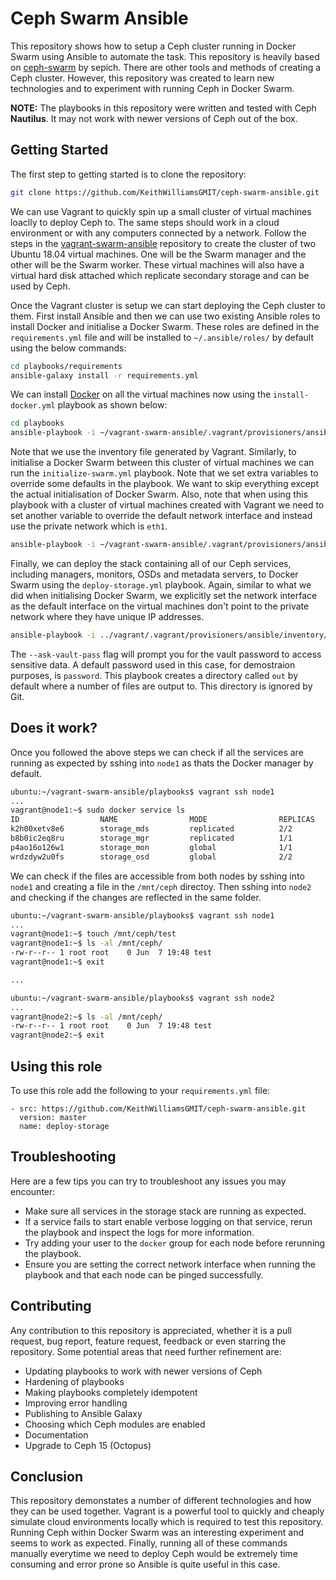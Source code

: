 # Ceph Swarm Ansible

This repository shows how to setup a Ceph cluster running in Docker Swarm using Ansible to automate the task. This repository is heavily based on [ceph-swarm](https://github.com/sepich/ceph-swarm) by sepich. There are other tools and methods of creating a Ceph cluster. However, this repository was created to learn new technologies and to experiment with running Ceph in Docker Swarm.

**NOTE:** The playbooks in this repository were written and tested with Ceph **Nautilus**. It may not work with newer versions of Ceph out of the box.

## Getting Started

The first step to getting started is to clone the repository:

```bash
git clone https://github.com/KeithWilliamsGMIT/ceph-swarm-ansible.git
```

We can use Vagrant to quickly spin up a small cluster of virtual machines loaclly to deploy Ceph to. The same steps should work in a cloud environment or with any computers connected by a network. Follow the steps in the [vagrant-swarm-ansible](https://github.com/KeithWilliamsGMIT/vagrant-swarm-ansible.git) repository to create the cluster of two Ubuntu 18.04 virtual machines. One will be the Swarm manager and the other will be the Swarm worker. These virtual machines will also have a virtual hard disk attached which replicate secondary storage and can be used by Ceph.

Once the Vagrant cluster is setup we can start deploying the Ceph cluster to them. First install Ansible and then we can use two existing Ansible roles to install Docker and initialise a Docker Swarm. These roles are defined in the `requirements.yml` file and will be installed to `~/.ansible/roles/` by default using the below commands:

```bash
cd playbooks/requirements
ansible-galaxy install -r requirements.yml
```

We can install [Docker](https://docs.docker.com/install/) on all the virtual machines now using the `install-docker.yml` playbook as shown below:

```bash
cd playbooks
ansible-playbook -i ~/vagrant-swarm-ansible/.vagrant/provisioners/ansible/inventory/vagrant_ansible_inventory install-docker.yml
```

Note that we use the inventory file generated by Vagrant. Similarly, to initialise a Docker Swarm between this cluster of virtual machines we can run the `initialize-swarm.yml` playbook. Note that we set extra variables to override some defaults in the playbook. We want to skip everything except the actual initialisation of Docker Swarm. Also, note that when using this playbook with a cluster of virtual machines created with Vagrant we need to set another variable to override the default network interface and instead use the private network which is `eth1`.

```bash
ansible-playbook -i ~/vagrant-swarm-ansible/.vagrant/provisioners/ansible/inventory/vagrant_ansible_inventory initialize-swarm.yml --extra-vars="{'skip_engine': 'True', 'skip_group': 'True', 'skip_docker_py': 'True', 'docker_swarm_interface': 'eth1'}"
```

Finally, we can deploy the stack containing all of our Ceph services, including managers, monitors, OSDs and metadata servers, to Docker Swarm using the `deploy-storage.yml` playbook. Again, similar to what we did when initialising Docker Swarm, we explicitly set the network interface as the default interface on the virtual machines don't point to the private network where they have unique IP addresses.

```bash
ansible-playbook -i ../vagrant/.vagrant/provisioners/ansible/inventory/vagrant_ansible_inventory deploy-storage.yml --extra-vars="{'ceph_interface': 'eth1'}" --ask-vault-pass --ask-become-pass
```

The `--ask-vault-pass` flag will prompt you for the vault password to access sensitive data. A default password used in this case, for demostraion purposes, is `password`. This playbook creates a directory called `out` by default where a number of files are output to. This directory is ignored by Git.

## Does it work?

Once you followed the above steps we can check if all the services are running as expected by sshing into `node1` as thats the Docker manager by default.

```bash
ubuntu:~/vagrant-swarm-ansible/playbooks$ vagrant ssh node1
...
vagrant@node1:~$ sudo docker service ls
ID                  NAME                MODE                REPLICAS            IMAGE                           PORTS
k2h00xetv8e6        storage_mds         replicated          2/2                 ceph/daemon:latest
b8b0ic2eq8ru        storage_mgr         replicated          1/1                 ceph/daemon:latest
p4ao16o126w1        storage_mon         global              1/1                 ceph/daemon:latest
wrdzdyw2u0fs        storage_osd         global              2/2                 ceph/daemon:latest
```

We can check if the files are accessible from both nodes by sshing into `node1` and creating a file in the `/mnt/ceph` directoy. Then sshing into `node2` and checking if the changes are reflected in the same folder.

```bash
ubuntu:~/vagrant-swarm-ansible/playbooks$ vagrant ssh node1
...
vagrant@node1:~$ touch /mnt/ceph/test
vagrant@node1:~$ ls -al /mnt/ceph/
-rw-r--r-- 1 root root    0 Jun  7 19:48 test
vagrant@node1:~$ exit

...

ubuntu:~/vagrant-swarm-ansible/playbooks$ vagrant ssh node2
...
vagrant@node2:~$ ls -al /mnt/ceph/
-rw-r--r-- 1 root root    0 Jun  7 19:48 test
vagrant@node2:~$ exit
```

## Using this role

To use this role add the following to your `requirements.yml` file:

```
- src: https://github.com/KeithWilliamsGMIT/ceph-swarm-ansible.git
  version: master
  name: deploy-storage
```

## Troubleshooting

Here are a few tips you can try to troubleshoot any issues you may encounter:

+ Make sure all services in the storage stack are running as expected.
+ If a service fails to start enable verbose logging on that service, rerun the playbook and inspect the logs for more information.
+ Try adding your user to the `docker` group for each node before rerunning the playbook.
+ Ensure you are setting the correct network interface when running the playbook and that each node can be pinged successfully.

## Contributing

Any contribution to this repository is appreciated, whether it is a pull request, bug report, feature request, feedback or even starring the repository. Some potential areas that need further refinement are:

+ Updating playbooks to work with newer versions of Ceph
+ Hardening of playbooks
+ Making playbooks completely idempotent
+ Improving error handling
+ Publishing to Ansible Galaxy
+ Choosing which Ceph modules are enabled
+ Documentation
+ Upgrade to Ceph 15 (Octopus)

## Conclusion

This repository demonstates a number of different technologies and how they can be used together. Vagrant is a powerful tool to quickly and cheaply simulate cloud environments locally which is required to test this repository. Running Ceph within Docker Swarm was an interesting experiment and seems to work as expected. Finally, running all of these commands manually everytime we need to deploy Ceph would be extremely time consuming and error prone so Ansible is quite useful in this case.
